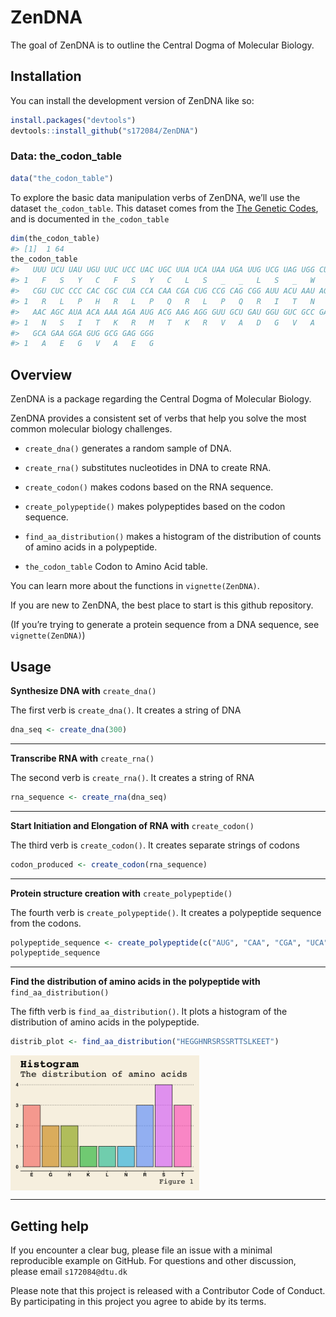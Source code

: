 
<!-- README.md is generated from README.Rmd. Please edit that file -->

# ZenDNA

<!-- badges: start -->
<!-- badges: end -->

The goal of ZenDNA is to outline the Central Dogma of Molecular Biology.

## Installation

You can install the development version of ZenDNA like so:

``` r
install.packages("devtools")
devtools::install_github("s172084/ZenDNA")
```

### Data: the_codon_table

``` r
data("the_codon_table")
```

To explore the basic data manipulation verbs of ZenDNA, we’ll use the
dataset `the_codon_table`. This dataset comes from the [The Genetic
Codes](https://www.ncbi.nlm.nih.gov/Taxonomy/Utils/wprintgc.cgi?chapter=tgencodes#SG1),
and is documented in `the_codon_table`

``` r
dim(the_codon_table)
#> [1]  1 64
the_codon_table
#>   UUU UCU UAU UGU UUC UCC UAC UGC UUA UCA UAA UGA UUG UCG UAG UGG CUU CCU CAU
#> 1   F   S   Y   C   F   S   Y   C   L   S   _   _   L   S   _   W   L   P   H
#>   CGU CUC CCC CAC CGC CUA CCA CAA CGA CUG CCG CAG CGG AUU ACU AAU AGU AUC ACC
#> 1   R   L   P   H   R   L   P   Q   R   L   P   Q   R   I   T   N   S   I   T
#>   AAC AGC AUA ACA AAA AGA AUG ACG AAG AGG GUU GCU GAU GGU GUC GCC GAC GGC GUA
#> 1   N   S   I   T   K   R   M   T   K   R   V   A   D   G   V   A   D   G   V
#>   GCA GAA GGA GUG GCG GAG GGG
#> 1   A   E   G   V   A   E   G
```

## Overview

ZenDNA is a package regarding the Central Dogma of Molecular Biology.

ZenDNA provides a consistent set of verbs that help you solve the most
common molecular biology challenges.

-   `create_dna()` generates a random sample of DNA.

-   `create_rna()` substitutes nucleotides in DNA to create RNA.

-   `create_codon()` makes codons based on the RNA sequence.

-   `create_polypeptide()` makes polypeptides based on the codon
    sequence.

-   `find_aa_distribution()` makes a histogram of the distribution of
    counts of amino acids in a polypeptide.

-   `the_codon_table` Codon to Amino Acid table.

You can learn more about the functions in `vignette(ZenDNA)`.

If you are new to ZenDNA, the best place to start is this github
repository.

(If you’re trying to generate a protein sequence from a DNA sequence,
see `vignette(ZenDNA)`)

## Usage

**Synthesize DNA with** `create_dna()`

The first verb is `create_dna()`. It creates a string of DNA

``` r
dna_seq <- create_dna(300)
```

------------------------------------------------------------------------

**Transcribe RNA with** `create_rna()`

The second verb is `create_rna()`. It creates a string of RNA

``` r
rna_sequence <- create_rna(dna_seq)
```

------------------------------------------------------------------------

**Start Initiation and Elongation of RNA with** `create_codon()`

The third verb is `create_codon()`. It creates separate strings of
codons

``` r
codon_produced <- create_codon(rna_sequence)
```

------------------------------------------------------------------------

**Protein structure creation with** `create_polypeptide()`

The fourth verb is `create_polypeptide()`. It creates a polypeptide
sequence from the codons.

``` r
polypeptide_sequence <- create_polypeptide(c("AUG", "CAA", "CGA", "UCA"))
polypeptide_sequence
```

------------------------------------------------------------------------

**Find the distribution of amino acids in the polypeptide with**
`find_aa_distribution()`

The fifth verb is `find_aa_distribution()`. It plots a histogram of the
distribution of amino acids in the polypeptide.

``` r
distrib_plot <- find_aa_distribution("HEGGHNRSRSSRTTSLKEET")
```

<img src="man/figures/README-unnamed-chunk-10-1.png" width="60%" style="display: block; margin: auto auto auto 0;" />

------------------------------------------------------------------------

## Getting help

If you encounter a clear bug, please file an issue with a minimal
reproducible example on GitHub. For questions and other discussion,
please email `s172084@dtu.dk`

Please note that this project is released with a Contributor Code of
Conduct. By participating in this project you agree to abide by its
terms.
